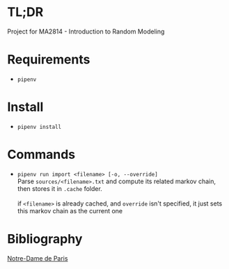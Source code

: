 # TL;DR

Project for MA2814 - Introduction to Random Modeling

# Requirements

- `pipenv`

# Install

- `pipenv install`

# Commands

- `pipenv run import <filename> [-o, --override]` <br>
  Parse `sources/<filename>.txt` and compute its related markov chain, then stores it in `.cache` folder.<br><br>
  if `<filename>` is already cached, and `override` isn't specified, it just sets this markov chain as the current one

# Bibliography

[Notre-Dame de Paris](https://fr.wikisource.org/wiki/Notre-Dame_de_Paris/)
